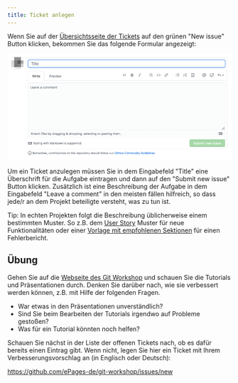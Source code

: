 ```yaml
---
title: Ticket anlegen
---
```


Wenn Sie auf der [Übersichtsseite der Tickets](https://github.com/ePages-de/git-workshop/issues) auf den grünen "New issue" Button klicken, bekommen Sie das folgende Formular angezeigt:

![Formular für neues Ticket](img/new-issue-form.png)

Um ein Ticket anzulegen müssen Sie in dem Eingabefeld "Title" eine Überschrift für die Aufgabe eintragen und dann auf den "Submit new issue" Button klicken.
Zusätzlich ist eine Beschreibung der Aufgabe in dem Eingabefeld "Leave a comment" in den meisten fällen hilfreich, so dass jede/r an dem Projekt beteiligte versteht, was zu tun ist.

Tip: In echten Projekten folgt die Beschreibung üblicherweise einem bestimmten Muster. So z.B. dem [User Story](https://stormotion.io/blog/how-to-write-a-good-user-story-with-examples-templates/) Muster für neue Funktionalitäten oder einer [Vorlage mit empfohlenen Sektionen](https://testlio.com/blog/the-ideal-bug-report/) für einen Fehlerbericht.

## Übung

Gehen Sie auf die [Webseite des Git Workshop](https://git-workshop.epages.works/) und schauen Sie die Tutorials und Präsentationen durch.
Denken Sie darüber nach, wie sie verbessert werden können, z.B. mit Hilfe der folgenden Fragen.

- War etwas in den Präsentationen unverständlich?
- Sind Sie beim Bearbeiten der Tutorials irgendwo auf Probleme gestoßen?
- Was für ein Tutorial könnten noch helfen?

Schauen Sie nächst in der Liste der offenen Tickets nach, ob es dafür bereits einen Eintrag gibt.
Wenn nicht, legen Sie hier ein Ticket mit Ihrem Verbesserungsvorschlag an (in Englisch oder Deutsch):

https://github.com/ePages-de/git-workshop/issues/new
